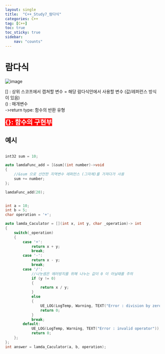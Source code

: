```yaml
---
layout: single
title:  "C++_Study7_람다식"
categories: C++
tag: [C++]
toc: true
toc_sticky: true
sidebar:
    nav: "counts"
---
```


# 람다식

![image](https://github.com/silverlnng/DatastructureStudy/assets/112385982/37b20cf9-96c6-4831-b2b8-7cf53af8f717)

[] : 상위 스코프에서 캡쳐할 변수 = 해당 람다식안에서 사용할 변수 (값/레퍼런스 방식이 있음)    
() : 매개변수   
->return type: 함수의 반환 유형   

<b><span style="color:white; background-color:red; font-size:150%">{}: 함수의 구현부</span></b>  

## 예시
   

```cpp    

int32 sum = 10;   

auto lamdaFunc_add = [&sum](int number)->void
{
    //&sum 으로 선언한 지역변수 레퍼런스 (그자체)를 가져다가 사용
    sum += number;
};   

lamdaFunc_add(20);
 
``` 


   
    
```cpp
int a = 10;
int b = 5;
char operation = '+';

auto lamda_Caculator = [](int x, int y, char _operation)-> int 
{
	switch(_operation)
	{
		case '+':
			return x + y;
			break;   
		case '-':
			return x - y;
			break;   
		case '/':
			//나눗셈은 에러방지를 위해 나누는 값이 0 이 아닐때를 주의
			if (y != 0)
			{
				return x / y;
			}
			else
			{
				UE_LOG(LogTemp, Warning, TEXT("Error : division by zero"));
				return 0;
			}
			break;   
		default:
			UE_LOG(LogTemp, Warning, TEXT("Error : invalid operator"));
			return 0;   
	};
};   
int answer = lamda_Caculator(a, b, operation);

```    
